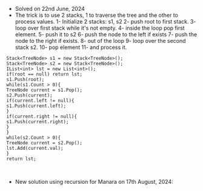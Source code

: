 * Solved on 22nd June, 2024
* The trick is to use 2 stacks, 1 to traverse the tree and the other to process values.
1- Initialize 2 stacks: s1, s2
2- push root to first stack.
3- loop over first stack while it's not empty.
4- inside the loop pop first element.
5- push it to s2
6- push the node to the left if exists
7- push the node to the right if exists.
8- out of the loop
9- loop over the second stack s2.
10- pop element
11- and process it.
```
Stack<TreeNode> s1 = new Stack<TreeNode>();
Stack<TreeNode> s2 = new Stack<TreeNode>();
IList<int> lst = new List<int>();
if(root == null) return lst;
s1.Push(root);
while(s1.Count > 0){
TreeNode current = s1.Pop();
s2.Push(current);
if(current.left != null){
s1.Push(current.left);
}
if(current.right != null){
s1.Push(current.right);
}
}
while(s2.Count > 0){
TreeNode current = s2.Pop();
lst.Add(current.val);
}
return lst;
```
​
* New solution using recursion for Manara on 17th August, 2024: